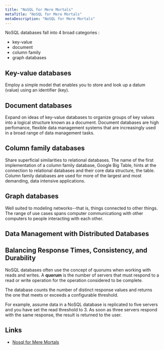 ```yaml
---
title: "NoSQL for Mere Mortals"
metaTitle: "NoSQL for Mere Mortals"
metaDescription: "NoSQL for Mere Mortals"
---
```


NoSQL databases fall into 4 broad categories :

-	key-value
-	document
-	column family
-	graph databases

Key-value databases
---

Employ a simple model that enables you to store and look up a datum (value) using an identifier (key).

Document databases
---

Expand on ideas of key-value databases to organize groups of key values into a logical structure known as a document. Document databases are high perfomance, flexible data management systems that are increasingly used in a broad range of data management tasks.

Column family databases
---

Share superficial similarities to relational databases. The name of the first implementation of a column family database, Google Big Table, hints at the connection to relational databases and their core data structure, the table. Column family databases are used for more of the largest and most demanding, data intensive applications.

Graph databases
---

Well suited to modeling networks--that is, things connected to other things. The range of use cases spans computer communicationg with other computers to people interacting with each other.

Data Management with Distributed Databases
---

Balancing Response Times, Consistency, and Durability
---

NoSQL databases often use the concept of quorums when working with reads and writes. A **quorum** is the number of servers that must respond to a read or write operation for the operation considered to be complete.

The database counts the number of distinct response values and returns the one that meets or exceeds a configurable threshold.

For example, assume data in a NoSQL database is replicated to five servers and you have set the read threshold to 3. As soon as three servers respond with the same response, the result is returned to the user.


Links
---
* [Nosql for Mere Mortals](https://learning.oreilly.com/library/view/nosql-for-mere/9780134029894/)
